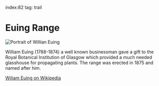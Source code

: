 index:82
tag: trail

# Euing Range

![Portrait of Willian Euing](image:euing-portrait.jpg)

William Euing (1788-1874) a well known businessman
gave a gift to the Royal Botanical Institution of Glasgow
which provided a much needed glasshouse for
propagating plants. The range was erected in 1875 and
named after him.

[Wiliam Euing on Wikipedia](/wiki/William_Euing)
